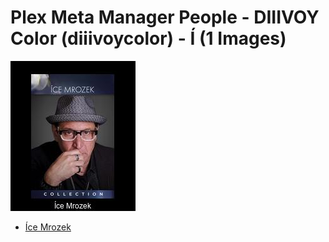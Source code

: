 # Plex Meta Manager People - DIIIVOY Color (diiivoycolor) - Í (1 Images)
![Grid](grid.jpg)

* [Íce Mrozek](https://raw.githubusercontent.com/meisnate12/Plex-Meta-Manager-People-diiivoycolor/master/Í/Images/%C3%8Dce%20Mrozek.jpg)